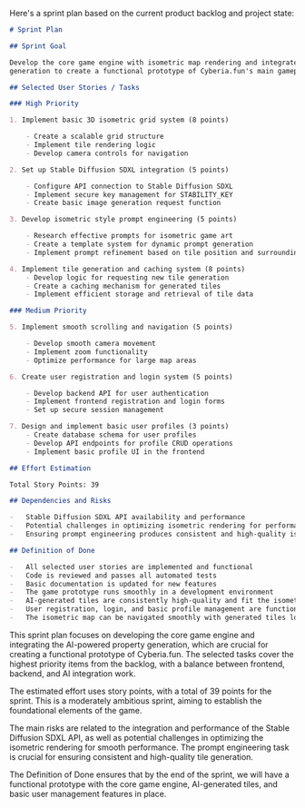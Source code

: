 Here's a sprint plan based on the current product backlog and project state:

```markdown
# Sprint Plan

## Sprint Goal

Develop the core game engine with isometric map rendering and integrate AI-powered property
generation to create a functional prototype of Cyberia.fun's main gameplay loop.

## Selected User Stories / Tasks

### High Priority

1. Implement basic 3D isometric grid system (8 points)

    - Create a scalable grid structure
    - Implement tile rendering logic
    - Develop camera controls for navigation

2. Set up Stable Diffusion SDXL integration (5 points)

    - Configure API connection to Stable Diffusion SDXL
    - Implement secure key management for STABILITY_KEY
    - Create basic image generation request function

3. Develop isometric style prompt engineering (5 points)

    - Research effective prompts for isometric game art
    - Create a template system for dynamic prompt generation
    - Implement prompt refinement based on tile position and surroundings

4. Implement tile generation and caching system (8 points)
    - Develop logic for requesting new tile generation
    - Create a caching mechanism for generated tiles
    - Implement efficient storage and retrieval of tile data

### Medium Priority

5. Implement smooth scrolling and navigation (5 points)

    - Develop smooth camera movement
    - Implement zoom functionality
    - Optimize performance for large map areas

6. Create user registration and login system (5 points)

    - Develop backend API for user authentication
    - Implement frontend registration and login forms
    - Set up secure session management

7. Design and implement basic user profiles (3 points)
    - Create database schema for user profiles
    - Develop API endpoints for profile CRUD operations
    - Implement basic profile UI in the frontend

## Effort Estimation

Total Story Points: 39

## Dependencies and Risks

-   Stable Diffusion SDXL API availability and performance
-   Potential challenges in optimizing isometric rendering for performance
-   Ensuring prompt engineering produces consistent and high-quality isometric tiles

## Definition of Done

-   All selected user stories are implemented and functional
-   Code is reviewed and passes all automated tests
-   Basic documentation is updated for new features
-   The game prototype runs smoothly in a development environment
-   AI-generated tiles are consistently high-quality and fit the isometric style
-   User registration, login, and basic profile management are functional
-   The isometric map can be navigated smoothly with generated tiles loading efficiently
```

This sprint plan focuses on developing the core game engine and integrating the AI-powered property
generation, which are crucial for creating a functional prototype of Cyberia.fun. The selected tasks
cover the highest priority items from the backlog, with a balance between frontend, backend, and AI
integration work.

The estimated effort uses story points, with a total of 39 points for the sprint. This is a
moderately ambitious sprint, aiming to establish the foundational elements of the game.

The main risks are related to the integration and performance of the Stable Diffusion SDXL API, as
well as potential challenges in optimizing the isometric rendering for smooth performance. The
prompt engineering task is crucial for ensuring consistent and high-quality tile generation.

The Definition of Done ensures that by the end of the sprint, we will have a functional prototype
with the core game engine, AI-generated tiles, and basic user management features in place.
